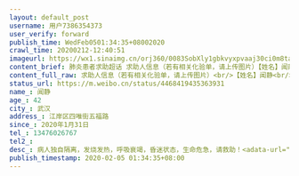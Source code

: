 ```yaml
---
layout: default_post
username: 用户7386354373
user_verify: forward
publish_time: WedFeb0501:34:35+08002020
crawl_time: 20200212-12:40:51
imageurl: https://wx1.sinaimg.cn/orj360/0083SobXly1gbkvyxpvaaj30ci0m8ta6.jpg,https://wx1.sinaimg.cn/orj360/0083SobXly1gbkvyxyg81j30ci0m8wfg.jpg,https://wx4.sinaimg.cn/orj360/0083SobXly1gbkvyy815kj30ci0m8ta3.jpg
content_brief: 肺炎患者求助超话 求助人信息（若有相关化验单，请上传图片）【姓名】闻静【年龄】42【所在城市】武汉【所在小区、社区】：江岸区四唯街五福路【患病时间】2020年1月31日【联系方式】13476026767【其他紧急联系人】【病情描述】 病人独自隔离，发烧发热，呼吸衰竭，昏迷状态，生命危急，请 ...全文
content_full_raw: 求助人信息（若有相关化验单，请上传图片）<br/>【姓名】闻静<br/>【年龄】42<br/>【所在城市】武汉<br/>【所在小区、社区】：江岸区四唯街五福路<br/>【患病时间】2020年1月31日<br/>【联系方式】13476026767<br/>【其他紧急联系人】<br/>【病情描述】病人独自隔离，发烧发热，呼吸衰竭，昏迷状态，生命危急，请救助！<adata-url="http://t.cn/R2WxQOQ"href="http://weibo.com/p/1001018008642010000000000"data-hide=""><spanclass='url-icon'><imgstyle='width:1rem;height:1rem'src='https://h5.sinaimg.cn/upload/2015/09/25/3/timeline_card_small_location_default.png'></span><spanclass="surl-text">武汉</span></a>
status_url: https://m.weibo.cn/status/4468419435363931
name_: 闻静
age_: 42
city_: 武汉
address_: 江岸区四唯街五福路
since_: 2020年1月31日
tel_: 13476026767
tel2_: 
desc_: 病人独自隔离，发烧发热，呼吸衰竭，昏迷状态，生命危急，请救助！<adata-url="http//t.cn/R2WxQOQ"href="http//weibo.com/p/1001018008642010000000000"data-hide=""><spanclass='url-icon'><imgstyle='width1rem;height1rem'src='https//h5.sinaimg.cn/upload/2015/09/25/3/timeline_card_small_location_default.png'></span><spanclass="surl-text">武汉</span></a>
publish_timestamp: 2020-02-05 01:34:35+08:00
---
```

